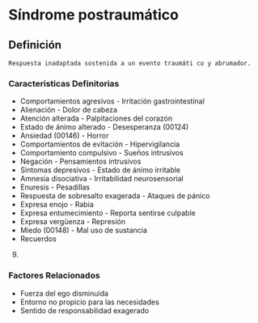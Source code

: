 # Síndrome postraumático
## Definición
	Respuesta inadaptada sostenida a un evento traumáti co y abrumador.

### Caracteristicas Definitorias
- Comportamientos agresivos  - Irritación gastrointestinal  
- Alienación  - Dolor de cabeza  
- Atención alterada  - Palpitaciones del 
corazón  
- Estado de ánimo alterado  - Desesperanza (00124)  
- Ansiedad (00146)  - Horror  
- Comportamientos de evitación  - Hipervigilancia  
- Comportamiento compulsivo  - Sueños intrusivos  
- Negación  - Pensamientos 
intrusivos  
- Sintomas depresivos  - Estado de ánimo 
irritable  
- Amnesia disociativa  - Irritabilidad 
neurosensorial  
- Enuresis  - Pesadillas  
- Respuesta de sobresalto 
exagerada  - Ataques de pánico  
- Expresa enojo  - Rabia  
- Expresa entumecimiento  - Reporta sentirse 
culpable  
- Expresa vergüenza  - Represión  
- Miedo (00148)  - Mal uso de sustancia   
- Recuerdos  
  
9.

### Factores Relacionados
- Fuerza del ego disminuida   
- Entorno no propicio para las 
necesidades   
- Sentido de 
responsabilidad 
exagerado

